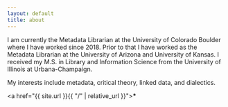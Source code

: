 ```yaml
---
layout: default
title: about
---
```


I am currently the Metadata Librarian at the University of Colorado Boulder where I have worked since 2018. Prior to that I have worked as the Metadata Librarian at the University of Arizona and University of Kansas. I received
my M.S. in Library and Information Science from the University of Illinois at Urbana-Champaign.

My interests include metadata, critical theory, linked data, and dialectics.


<a href="{{ site.url }}{{ "/" | relative_url }}"><b>*</b></a>
